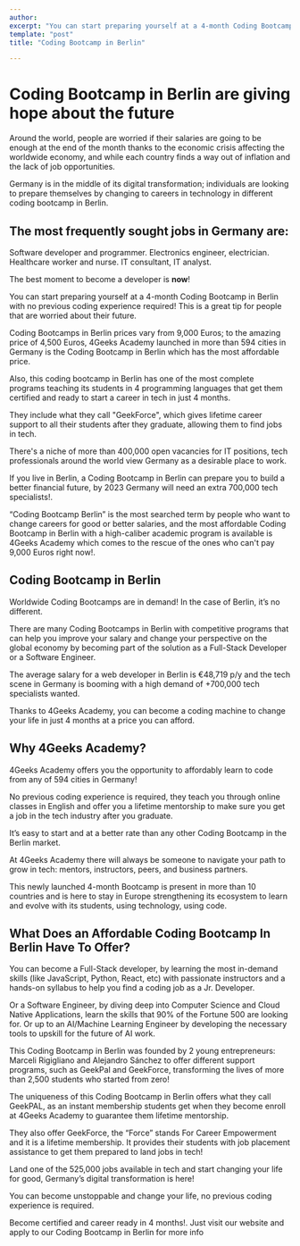 ```yaml
---
author: 
excerpt: "You can start preparing yourself at a 4-month Coding Bootcamp in Berlin with no previous coding experience required! This is a great tip for people that are worried about their future."
template: "post" 
title: "Coding Bootcamp in Berlin"

---
```


# Coding Bootcamp in Berlin are giving hope about the future

Around the world, people are worried if their salaries are going to be enough at the end of the month thanks to the economic crisis affecting the worldwide economy, and while each country finds a way out of inflation and the lack of job opportunities.

Germany is in the middle of its digital transformation; individuals are looking to prepare themselves by changing to careers in technology in different coding bootcamp in Berlin.

## The most frequently sought jobs in Germany are:

Software developer and programmer.
Electronics engineer, electrician.
Healthcare worker and nurse.
IT consultant, IT analyst.

The best moment to become a developer is **now**!

You can start preparing yourself at a 4-month Coding Bootcamp in Berlin with no previous coding experience required! This is a great tip for people that are worried about their future.

Coding Bootcamps in Berlin prices vary from 9,000 Euros; to the amazing price of 4,500 Euros, 4Geeks Academy launched in more than 594 cities in Germany is the Coding Bootcamp in Berlin which has the most affordable price.

Also, this coding bootcamp in Berlin has one of the most complete programs teaching its students in 4 programming languages that get them certified and ready to start a career in tech in just 4 months.

They include what they call "GeekForce", which gives lifetime career support to all their students after they graduate, allowing them to find jobs in tech.

There's a niche of more than 400,000 open vacancies for IT positions, tech professionals around the world view Germany as a desirable place to work.

If you live in Berlin, a Coding Bootcamp in Berlin can prepare you to build a better financial future, by 2023 Germany will need an extra 700,000 tech specialists!.

“Coding Bootcamp Berlin” is the most searched term by people who want to change careers for good or better salaries, and the most affordable Coding Bootcamp in Berlin with a high-caliber academic program is available is 4Geeks Academy which comes to the rescue of the ones who can't pay 9,000 Euros right now!.

## Coding Bootcamp in Berlin

Worldwide Coding Bootcamps are in demand! In the case of Berlin, it’s no different.

There are many Coding Bootcamps in Berlin with competitive programs that can help you improve your salary and change your perspective on the global economy by becoming part of the solution as a Full-Stack Developer or a Software Engineer.

The average salary for a web developer in Berlin is €48,719 p/y and the tech scene in Germany is booming with a high demand of +700,000 tech specialists wanted.

Thanks to 4Geeks Academy, you can become a coding machine to change your life in just 4 months at a price you can afford.

## Why 4Geeks Academy?

4Geeks Academy offers you the opportunity to affordably learn to code from any of 594 cities in Germany!

No previous coding experience is required, they teach you through online classes in English and offer you a lifetime mentorship to make sure you get a job in the tech industry after you graduate.

It’s easy to start and at a better rate than any other Coding Bootcamp in the Berlin market.

At 4Geeks Academy there will always be someone to navigate your path to grow in tech: mentors, instructors, peers, and business partners.

This newly launched 4-month Bootcamp is present in more than 10 countries and is here to stay in Europe strengthening its ecosystem to learn and evolve with its students, using technology, using code.

## What Does an Affordable Coding Bootcamp In Berlin Have To Offer?

You can become a Full-Stack developer, by learning the most in-demand skills (like JavaScript, Python, React, etc) with passionate instructors and a hands-on syllabus to help you find a coding job as a Jr. Developer.

Or a Software Engineer, by diving deep into Computer Science and Cloud Native Applications, learn the skills that 90% of the Fortune 500 are looking for. Or up to an AI/Machine Learning Engineer by developing the necessary tools to upskill for the future of AI work.

This Coding Bootcamp in Berlin was founded by 2 young entrepreneurs: Marceli Rigigliano and Alejandro Sánchez to offer different support programs, such as GeekPal and GeekForce, transforming the lives of more than 2,500 students who started from zero!

The uniqueness of this Coding Bootcamp in Berlin offers what they call GeekPAL, as an instant membership students get when they become enroll at 4Geeks Academy to guarantee them lifetime mentorship.

They also offer GeekForce, the “Force” stands For Career Empowerment and it is a lifetime membership. It provides their students with job placement assistance to get them prepared to land jobs in tech!

Land one of the 525,000 jobs available in tech and start changing your life for good, Germany’s digital transformation is here!

You can become unstoppable and change your life, no previous coding experience is required. 

Become certified and career ready in 4 months!. Just visit our website and apply to our Coding Bootcamp in Berlin for more info
